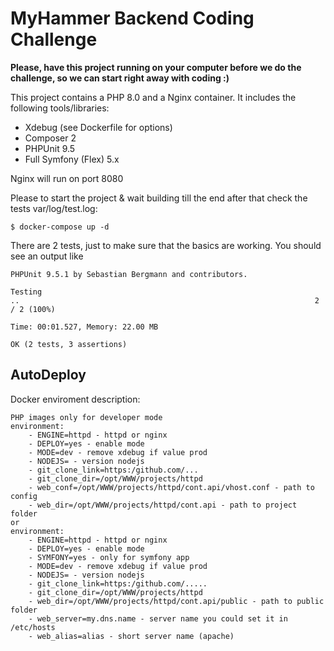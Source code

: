 # MyHammer Backend Coding Challenge

**Please, have this project running on your computer before we do the challenge, so we can start right away with coding :)**

This project contains a PHP 8.0 and a Nginx container.
It includes the following tools/libraries:
* Xdebug (see Dockerfile for options)
* Composer 2
* PHPUnit 9.5
* Full Symfony (Flex) 5.x

Nginx will run on port 8080

Please to start the project & wait building till the end after that check the tests var/log/test.log:
```shell
$ docker-compose up -d
```
There are 2 tests, just to make sure that the basics are working. You should see an output like
```
PHPUnit 9.5.1 by Sebastian Bergmann and contributors.

Testing 
..                                                                  2 / 2 (100%)

Time: 00:01.527, Memory: 22.00 MB

OK (2 tests, 3 assertions)
```

## AutoDeploy
Docker enviroment description:
```
PHP images only for developer mode
environment:
    - ENGINE=httpd - httpd or nginx
    - DEPLOY=yes - enable mode
    - MODE=dev - remove xdebug if value prod
    - NODEJS= - version nodejs
    - git_clone_link=https:/github.com/...
    - git_clone_dir=/opt/WWW/projects/httpd
    - web_conf=/opt/WWW/projects/httpd/cont.api/vhost.conf - path to config
    - web_dir=/opt/WWW/projects/httpd/cont.api - path to project folder
or
environment:
    - ENGINE=httpd - httpd or nginx
    - DEPLOY=yes - enable mode
    - SYMFONY=yes - only for symfony app
    - MODE=dev - remove xdebug if value prod
    - NODEJS= - version nodejs
    - git_clone_link=https:/github.com/.....
    - git_clone_dir=/opt/WWW/projects/httpd 
    - web_dir=/opt/WWW/projects/httpd/cont.api/public - path to public folder
    - web_server=my.dns.name - server name you could set it in /etc/hosts
    - web_alias=alias - short server name (apache)


